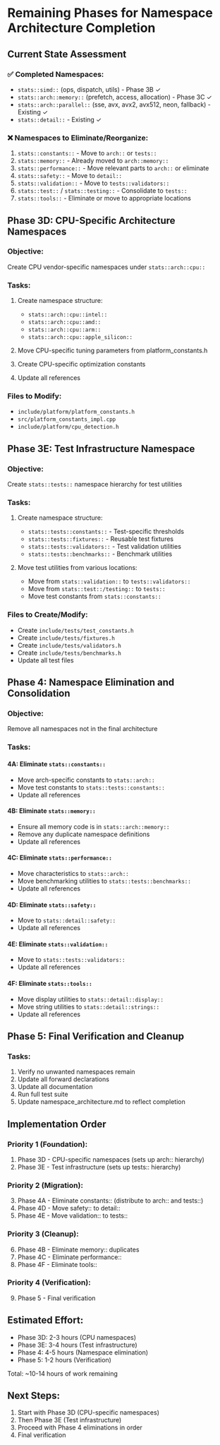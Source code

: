 # Remaining Phases for Namespace Architecture Completion

## Current State Assessment

### ✅ Completed Namespaces:
- `stats::simd::` (ops, dispatch, utils) - Phase 3B ✓
- `stats::arch::memory::` (prefetch, access, allocation) - Phase 3C ✓
- `stats::arch::parallel::` (sse, avx, avx2, avx512, neon, fallback) - Existing ✓
- `stats::detail::` - Existing ✓

### ❌ Namespaces to Eliminate/Reorganize:
1. `stats::constants::` - Move to `arch::` or `tests::`
2. `stats::memory::` - Already moved to `arch::memory::`
3. `stats::performance::` - Move relevant parts to `arch::` or eliminate
4. `stats::safety::` - Move to `detail::`
5. `stats::validation::` - Move to `tests::validators::`
6. `stats::test::` / `stats::testing::` - Consolidate to `tests::`
7. `stats::tools::` - Eliminate or move to appropriate locations

## Phase 3D: CPU-Specific Architecture Namespaces

### Objective:
Create CPU vendor-specific namespaces under `stats::arch::cpu::`

### Tasks:
1. Create namespace structure:
   - `stats::arch::cpu::intel::`
   - `stats::arch::cpu::amd::`
   - `stats::arch::cpu::arm::`
   - `stats::arch::cpu::apple_silicon::`

2. Move CPU-specific tuning parameters from platform_constants.h
3. Create CPU-specific optimization constants
4. Update all references

### Files to Modify:
- `include/platform/platform_constants.h`
- `src/platform_constants_impl.cpp`
- `include/platform/cpu_detection.h`

## Phase 3E: Test Infrastructure Namespace

### Objective:
Create `stats::tests::` namespace hierarchy for test utilities

### Tasks:
1. Create namespace structure:
   - `stats::tests::constants::` - Test-specific thresholds
   - `stats::tests::fixtures::` - Reusable test fixtures
   - `stats::tests::validators::` - Test validation utilities
   - `stats::tests::benchmarks::` - Benchmark utilities

2. Move test utilities from various locations:
   - Move from `stats::validation::` to `tests::validators::`
   - Move from `stats::test::/testing::` to `tests::`
   - Move test constants from `stats::constants::`

### Files to Create/Modify:
- Create `include/tests/test_constants.h`
- Create `include/tests/fixtures.h`
- Create `include/tests/validators.h`
- Create `include/tests/benchmarks.h`
- Update all test files

## Phase 4: Namespace Elimination and Consolidation

### Objective:
Remove all namespaces not in the final architecture

### Tasks:

#### 4A: Eliminate `stats::constants::`
- Move arch-specific constants to `stats::arch::`
- Move test constants to `stats::tests::constants::`
- Update all references

#### 4B: Eliminate `stats::memory::`
- Ensure all memory code is in `stats::arch::memory::`
- Remove any duplicate namespace definitions
- Update all references

#### 4C: Eliminate `stats::performance::`
- Move characteristics to `stats::arch::`
- Move benchmarking utilities to `stats::tests::benchmarks::`
- Update all references

#### 4D: Eliminate `stats::safety::`
- Move to `stats::detail::safety::`
- Update all references

#### 4E: Eliminate `stats::validation::`
- Move to `stats::tests::validators::`
- Update all references

#### 4F: Eliminate `stats::tools::`
- Move display utilities to `stats::detail::display::`
- Move string utilities to `stats::detail::strings::`
- Update all references

## Phase 5: Final Verification and Cleanup

### Tasks:
1. Verify no unwanted namespaces remain
2. Update all forward declarations
3. Update all documentation
4. Run full test suite
5. Update namespace_architecture.md to reflect completion

## Implementation Order

### Priority 1 (Foundation):
1. Phase 3D - CPU-specific namespaces (sets up arch:: hierarchy)
2. Phase 3E - Test infrastructure (sets up tests:: hierarchy)

### Priority 2 (Migration):
3. Phase 4A - Eliminate constants:: (distribute to arch:: and tests::)
4. Phase 4D - Move safety:: to detail::
5. Phase 4E - Move validation:: to tests::

### Priority 3 (Cleanup):
6. Phase 4B - Eliminate memory:: duplicates
7. Phase 4C - Eliminate performance::
8. Phase 4F - Eliminate tools::

### Priority 4 (Verification):
9. Phase 5 - Final verification

## Estimated Effort:
- Phase 3D: 2-3 hours (CPU namespaces)
- Phase 3E: 3-4 hours (Test infrastructure)
- Phase 4: 4-5 hours (Namespace elimination)
- Phase 5: 1-2 hours (Verification)

Total: ~10-14 hours of work remaining

## Next Steps:
1. Start with Phase 3D (CPU-specific namespaces)
2. Then Phase 3E (Test infrastructure)
3. Proceed with Phase 4 eliminations in order
4. Final verification
